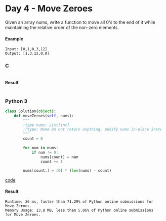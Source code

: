 # Day 4 - Move Zeroes
Given an array nums, write a function to move all 0's to the end of it while maintaining the relative order of the non-zero elements.

#### Example
```
Input: [0,1,0,3,12]
Output: [1,3,12,0,0]
```

### C
```C

```

#### Result
```

```

### Python 3
```python
class Solution(object):
    def moveZeroes(self, nums):
        """
        :type nums: List[int]
        :rtype: None Do not return anything, modify nums in-place instead.
        """
        count = 0
        
        for num in nums:
            if num != 0:
                nums[count] = num
                count += 1
                
        nums[count:] = [0] * (len(nums) - count)
```
[code](Python/moveZeroes.py)

#### Result
```
Runtime: 36 ms, faster than 71.29% of Python online submissions for Move Zeroes.
Memory Usage: 13.8 MB, less than 5.06% of Python online submissions for Move Zeroes.
```
